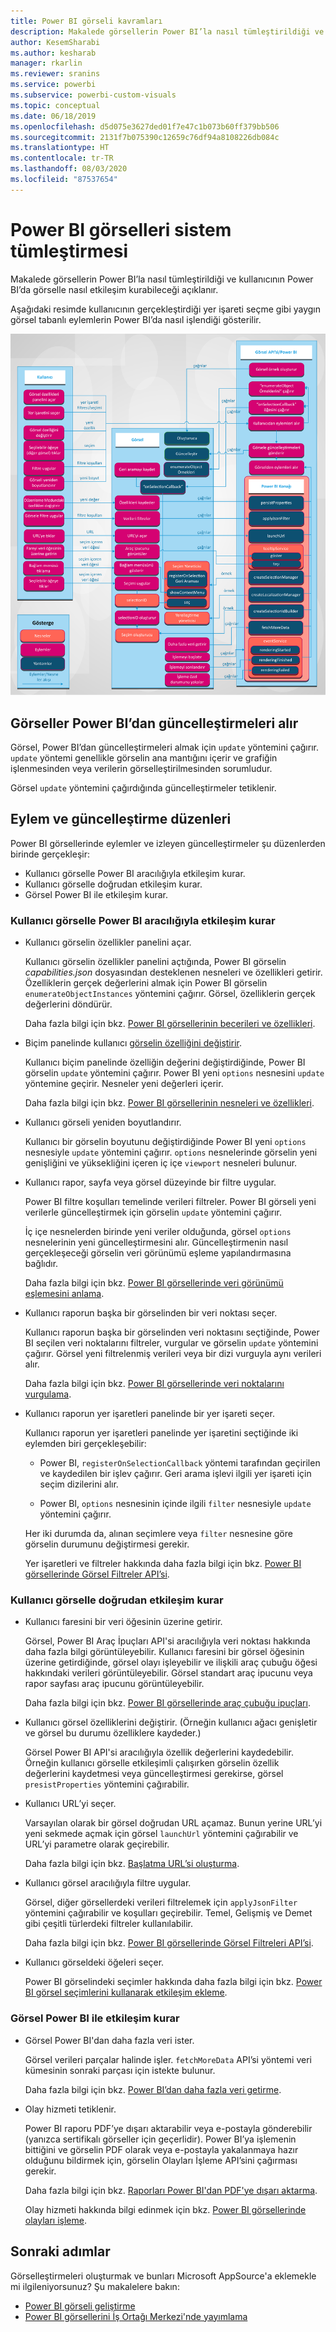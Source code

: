 ```yaml
---
title: Power BI görseli kavramları
description: Makalede görsellerin Power BI’la nasıl tümleştirildiği ve kullanıcının Power BI’da görselle nasıl etkileşim kurabileceği açıklanır.
author: KesemSharabi
ms.author: kesharab
manager: rkarlin
ms.reviewer: sranins
ms.service: powerbi
ms.subservice: powerbi-custom-visuals
ms.topic: conceptual
ms.date: 06/18/2019
ms.openlocfilehash: d5d075e3627ded01f7e47c1b073b60ff379bb506
ms.sourcegitcommit: 2131f7b075390c12659c76df94a8108226db084c
ms.translationtype: HT
ms.contentlocale: tr-TR
ms.lasthandoff: 08/03/2020
ms.locfileid: "87537654"
---
```

# <a name="power-bi-visuals-system-integration"></a>Power BI görselleri sistem tümleştirmesi

Makalede görsellerin Power BI’la nasıl tümleştirildiği ve kullanıcının Power BI’da görselle nasıl etkileşim kurabileceği açıklanır. 

Aşağıdaki resimde kullanıcının gerçekleştirdiği yer işareti seçme gibi yaygın görsel tabanlı eylemlerin Power BI’da nasıl işlendiği gösterilir.

![Power BI görsel eylemi diyagramı](media/power-bi-visuals-concept/visual-concept.svg)

## <a name="visuals-get-updates-from-power-bi"></a>Görseller Power BI’dan güncelleştirmeleri alır

Görsel, Power BI’dan güncelleştirmeleri almak için `update` yöntemini çağırır. `update` yöntemi genellikle görselin ana mantığını içerir ve grafiğin işlenmesinden veya verilerin görselleştirilmesinden sorumludur.

Görsel `update` yöntemini çağırdığında güncelleştirmeler tetiklenir.

## <a name="action-and-update-patterns"></a>Eylem ve güncelleştirme düzenleri

Power BI görsellerinde eylemler ve izleyen güncelleştirmeler şu düzenlerden birinde gerçekleşir:

* Kullanıcı görselle Power BI aracılığıyla etkileşim kurar.
* Kullanıcı görselle doğrudan etkileşim kurar.
* Görsel Power BI ile etkileşim kurar.

### <a name="user-interacts-with-a-visual-through-power-bi"></a>Kullanıcı görselle Power BI aracılığıyla etkileşim kurar

* Kullanıcı görselin özellikler panelini açar.

    Kullanıcı görselin özellikler panelini açtığında, Power BI görselin *capabilities.json* dosyasından desteklenen nesneleri ve özellikleri getirir. Özelliklerin gerçek değerlerini almak için Power BI görselin `enumerateObjectInstances` yöntemini çağırır. Görsel, özelliklerin gerçek değerlerini döndürür.

    Daha fazla bilgi için bkz. [Power BI görsellerinin becerileri ve özellikleri](capabilities.md).

* Biçim panelinde kullanıcı [görselin özelliğini değiştirir](../../visuals/power-bi-visualization-customize-title-background-and-legend.md).

    Kullanıcı biçim panelinde özelliğin değerini değiştirdiğinde, Power BI görselin `update` yöntemini çağırır. Power BI yeni `options` nesnesini `update` yöntemine geçirir. Nesneler yeni değerleri içerir.

    Daha fazla bilgi için bkz. [Power BI görsellerinin nesneleri ve özellikleri](objects-properties.md).

* Kullanıcı görseli yeniden boyutlandırır.

    Kullanıcı bir görselin boyutunu değiştirdiğinde Power BI yeni `options` nesnesiyle `update` yöntemini çağırır. `options` nesnelerinde görselin yeni genişliğini ve yüksekliğini içeren iç içe `viewport` nesneleri bulunur.

* Kullanıcı rapor, sayfa veya görsel düzeyinde bir filtre uygular.

    Power BI filtre koşulları temelinde verileri filtreler. Power BI görseli yeni verilerle güncelleştirmek için görselin `update` yöntemini çağırır.

    İç içe nesnelerden birinde yeni veriler olduğunda, görsel `options` nesnelerinin yeni güncelleştirmesini alır. Güncelleştirmenin nasıl gerçekleşeceği görselin veri görünümü eşleme yapılandırmasına bağlıdır.

    Daha fazla bilgi için bkz. [Power BI görsellerinde veri görünümü eşlemesini anlama](dataview-mappings.md).

* Kullanıcı raporun başka bir görselinden bir veri noktası seçer.

    Kullanıcı raporun başka bir görselinden veri noktasını seçtiğinde, Power BI seçilen veri noktalarını filtreler, vurgular ve görselin `update` yöntemini çağırır. Görsel yeni filtrelenmiş verileri veya bir dizi vurguyla aynı verileri alır.

    Daha fazla bilgi için bkz. [Power BI görsellerinde veri noktalarını vurgulama](highlight.md).

* Kullanıcı raporun yer işaretleri panelinde bir yer işareti seçer.

    Kullanıcı raporun yer işaretleri panelinde yer işaretini seçtiğinde iki eylemden biri gerçekleşebilir:

    * Power BI, `registerOnSelectionCallback` yöntemi tarafından geçirilen ve kaydedilen bir işlev çağırır. Geri arama işlevi ilgili yer işareti için seçim dizilerini alır.

    * Power BI, `options` nesnesinin içinde ilgili `filter` nesnesiyle `update` yöntemini çağırır.

    Her iki durumda da, alınan seçimlere veya `filter` nesnesine göre görselin durumunu değiştirmesi gerekir.

    Yer işaretleri ve filtreler hakkında daha fazla bilgi için bkz. [Power BI görsellerinde Görsel Filtreler API’si](filter-api.md).

### <a name="user-interacts-with-the-visual-directly"></a>Kullanıcı görselle doğrudan etkileşim kurar

* Kullanıcı faresini bir veri öğesinin üzerine getirir.

    Görsel, Power BI Araç İpuçları API'si aracılığıyla veri noktası hakkında daha fazla bilgi görüntüleyebilir. Kullanıcı faresini bir görsel öğesinin üzerine getirdiğinde, görsel olayı işleyebilir ve ilişkili araç çubuğu öğesi hakkındaki verileri görüntüleyebilir. Görsel standart araç ipucunu veya rapor sayfası araç ipucunu görüntüleyebilir.

    Daha fazla bilgi için bkz. [Power BI görsellerinde araç çubuğu ipuçları](add-tooltips.md).

* Kullanıcı görsel özelliklerini değiştirir. (Örneğin kullanıcı ağacı genişletir ve görsel bu durumu özelliklere kaydeder.)

    Görsel Power BI API'si aracılığıyla özellik değerlerini kaydedebilir. Örneğin kullanıcı görselle etkileşimli çalışırken görselin özellik değerlerini kaydetmesi veya güncelleştirmesi gerekirse, görsel `presistProperties` yöntemini çağırabilir.

* Kullanıcı URL’yi seçer.

    Varsayılan olarak bir görsel doğrudan URL açamaz. Bunun yerine URL’yi yeni sekmede açmak için görsel `launchUrl` yöntemini çağırabilir ve URL’yi parametre olarak geçirebilir.

    Daha fazla bilgi için bkz. [Başlatma URL’si oluşturma](launch-url.md).

* Kullanıcı görsel aracılığıyla filtre uygular.

    Görsel, diğer görsellerdeki verileri filtrelemek için `applyJsonFilter` yöntemini çağırabilir ve koşulları geçirebilir. Temel, Gelişmiş ve Demet gibi çeşitli türlerdeki filtreler kullanılabilir.

    Daha fazla bilgi için bkz. [Power BI görsellerinde Görsel Filtreleri API’si](filter-api.md).

* Kullanıcı görseldeki öğeleri seçer.

    Power BI görselindeki seçimler hakkında daha fazla bilgi için bkz. [Power BI görsel seçimlerini kullanarak etkileşim ekleme](selection-api.md).

### <a name="visual-interacts-with-power-bi"></a>Görsel Power BI ile etkileşim kurar

* Görsel Power BI'dan daha fazla veri ister.

    Görsel verileri parçalar halinde işler. `fetchMoreData` API’si yöntemi veri kümesinin sonraki parçası için istekte bulunur.

    Daha fazla bilgi için bkz. [Power BI’dan daha fazla veri getirme](fetch-more-data.md).

* Olay hizmeti tetiklenir.

    Power BI raporu PDF’ye dışarı aktarabilir veya e-postayla gönderebilir (yanızca sertifikalı görseller için geçerlidir). Power BI’ya işlemenin bittiğini ve görselin PDF olarak veya e-postayla yakalanmaya hazır olduğunu bildirmek için, görselin Olayları İşleme API’sini çağırması gerekir.

    Daha fazla bilgi için bkz. [Raporları Power BI'dan PDF'ye dışarı aktarma](../../consumer/end-user-pdf.md).

    Olay hizmeti hakkında bilgi edinmek için bkz. [Power BI görsellerinde olayları işleme](event-service.md).

## <a name="next-steps"></a>Sonraki adımlar

Görselleştirmeleri oluşturmak ve bunları Microsoft AppSource'a eklemekle mi ilgileniyorsunuz? Şu makalelere bakın:

* [Power BI görseli geliştirme](./custom-visual-develop-tutorial.md)
* [Power BI görsellerini İş Ortağı Merkezi'nde yayımlama](office-store.md)
